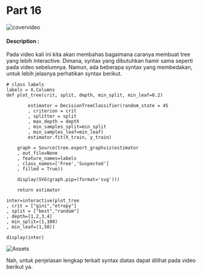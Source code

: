 # Part 16

![covervideo](http://bit.ly/makeaicovervideo)

#### **Description :**

Pada video kali ini kita akan membahas bagaimana caranya membuat tree yang lebih interactive. Dimana, syntax yang dibutuhkan hamir sama seperti pada video sebelumnya. Namun, ada beberapa syntax yang membedakan, untuk lebih jelasnya perhatikan syntax berikut. 
```
# class labels
labels = X.Columns
def plot_tree(crit, split, depth, min_split, min_leaf=0.2)

        estimator = DecisionTreeClassifier(random_state = 45
        , criterion = crit
        , splitter = split
        , max_depth = depth
        , min_samples_split=min_split
        , min_samples_leaf=min_leaf)
        estimator.fit(X_train, y_train)

    graph = Source(tree.export_graphviz(estimator
    , out_file=None
    , feature_names=labels
    , class_names=['Free','Suspected']
    , filled = True))

    display(SVG(graph.pip=(format='svg')))

    return estimator

inter=interactive(plot_tree
, crit = ["gini","etropy"]
, split = ["best","random"]
, depth=[1,2,3,4]
, min_split=(1,100)
, min_leaf=(1,50))

display(inter)
```
![Assets](https://www.dropbox.com/sh/zfpg3q89pe9hnia/AADVzLd2Zog4PXGkenqI2H_Da/4.png?dl=1)

Nah, untuk penjelasan lengkap terkait syntax diatas dapat dilihat pada video berikut ya.